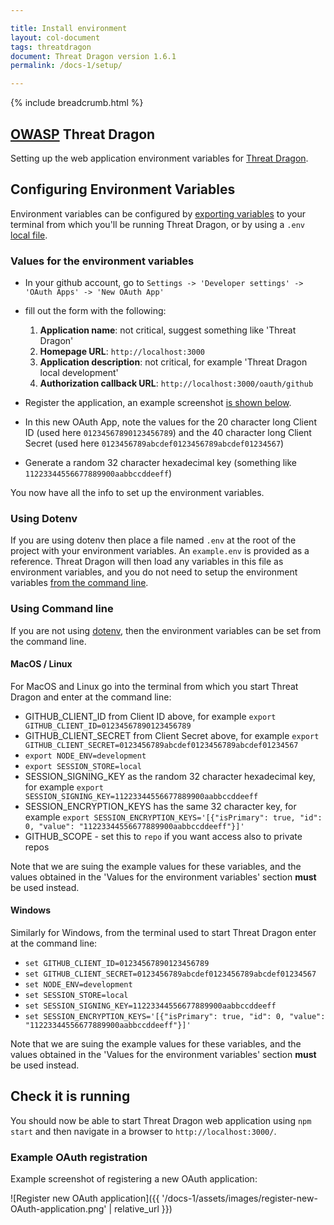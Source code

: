 ```yaml
---

title: Install environment
layout: col-document
tags: threatdragon
document: Threat Dragon version 1.6.1
permalink: /docs-1/setup/

---
```


{% include breadcrumb.html %}

## [OWASP](https://www.owasp.org) Threat Dragon

Setting up the web application environment variables for [Threat Dragon](http://owasp.org/www-project-threat-dragon).

## Configuring Environment Variables

Environment variables can be configured by [exporting variables](#using-command-line) to your terminal
from which you'll be running Threat Dragon, or by using a  `.env` [local file](#using-dotenv).

### Values for the environment variables

* In your github account, go to `Settings -> 'Developer settings' -> 'OAuth Apps' -> 'New OAuth App'`

* fill out the form with the following:
    1. **Application name**: not critical, suggest something like 'Threat Dragon'
    1. **Homepage URL**: `http://localhost:3000`
    1. **Application description**: not critical, for example 'Threat Dragon local development'
    1. **Authorization callback URL**: `http://localhost:3000/oauth/github`

* Register the application, an example screenshot [is shown below](#example-oauth-registration).

* In this new OAuth App, note the values for the 20 character long Client ID (used here `01234567890123456789`)
    and the 40 character long Client Secret (used here `0123456789abcdef0123456789abcdef01234567`)

* Generate a random 32 character hexadecimal key (something like `11223344556677889900aabbccddeeff`)

You now have all the info to set up the environment variables.

### Using Dotenv

If you are using dotenv then place a file named `.env` at the root of the project with your environment variables.
An `example.env` is provided as a reference.
Threat Dragon will then load any variables in this file as environment variables,
and you do not need to setup the environment variables [from the command line](#using-command-line).

### Using Command line

If you are not using [dotenv](#using-dotenv), then the environment variables can be set from the command line.

#### MacOS / Linux

For MacOS and Linux go into the terminal from which you start Threat Dragon and enter at the
command line:

* GITHUB_CLIENT_ID from Client ID above, for example `export GITHUB_CLIENT_ID=01234567890123456789`
* GITHUB_CLIENT_SECRET from Client Secret above,
    for example `export GITHUB_CLIENT_SECRET=0123456789abcdef0123456789abcdef01234567`
* `export NODE_ENV=development`
* `export SESSION_STORE=local`
* SESSION_SIGNING_KEY as the random 32 character hexadecimal key,
    for example `export SESSION_SIGNING_KEY=11223344556677889900aabbccddeeff`
* SESSION_ENCRYPTION_KEYS has the same 32 character key, for example
    `export SESSION_ENCRYPTION_KEYS='[{"isPrimary": true, "id": 0, "value": "11223344556677889900aabbccddeeff"}]'`
* GITHUB_SCOPE - set this to `repo` if you want access also to private repos

Note that we are suing the example values for these variables, and the values obtained in
the 'Values for the environment variables' section **must** be used instead.

#### Windows

Similarly for Windows, from the terminal used to start Threat Dragon enter at the
command line:

* `set GITHUB_CLIENT_ID=01234567890123456789`
* `set GITHUB_CLIENT_SECRET=0123456789abcdef0123456789abcdef01234567`
* `set NODE_ENV=development`
* `set SESSION_STORE=local`
* `set SESSION_SIGNING_KEY=11223344556677889900aabbccddeeff`
* `set SESSION_ENCRYPTION_KEYS='[{"isPrimary": true, "id": 0, "value": "11223344556677889900aabbccddeeff"}]'`

Note that we are suing the example values for these variables, and the values obtained in
the 'Values for the environment variables' section **must** be used instead.

## Check it is running

You should now be able to start Threat Dragon web application using `npm start`
and then navigate in a browser to `http://localhost:3000/`.

### Example OAuth registration

Example screenshot of registering a new OAuth application:

![Register new OAuth application]({{ '/docs-1/assets/images/register-new-OAuth-application.png' | relative_url }})
